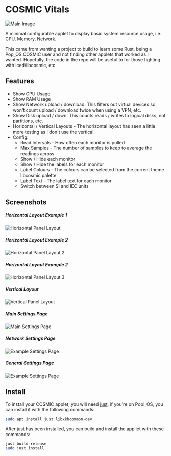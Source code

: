 # COSMIC Vitals
![Main Image](https://github.com/Coinio/cosmic-vitals/blob/main/res/screenshots/main-image.png)


A minimal configurable applet to display basic system resource usage, i.e. CPU, Memory, Network. 

This came from wanting a project to build to learn some Rust, being a Pop_OS COSMIC user and 
not finding other applets that worked as I wanted. Hopefully, the code in the repo will be useful to 
for those fighting with iced/libcosmic, etc.

## Features

* Show CPU Usage
* Show RAM Usage
* Show Network upload / download. This filters out virtual devices so won't count upload / download twice when using a VPN, etc.
* Show Disk upload / down. This counts reads / writes to logical disks, not partitions, etc.
* Horizontal / Vertical Layouts - The horizontal layout has seen a little more testing as I 
  don't use the vertical.
* Config:
  * Read Intervals - How often each monitor is polled
  * Max Samples - The number of samples to keep to average the readings across
  * Show / Hide each monitor
  * Show / Hide the labels for each monitor
  * Label Colours - The colours can be selected from the current theme libcosmic palette
  * Label Text - The label text for each monitor
  * Switch between SI and IEC units

## Screenshots

##### Horizontal Layout Example 1
![Horizontal Panel Layout](https://github.com/Coinio/cosmic-vitals/blob/main/res/screenshots/horizontal-layout.png)

##### Horizontal Layout Example 2
![Horizontal Panel Layout 2](https://github.com/Coinio/cosmic-vitals/blob/main/res/screenshots/horizontal-layout-2.png)

##### Horizontal Layout Example 2
![Horizontal Panel Layout 3](https://github.com/Coinio/cosmic-vitals/blob/main/res/screenshots/horizontal-layout-3.png)

##### Vertical Layout
![Vertical Panel Layout](https://github.com/Coinio/cosmic-vitals/blob/main/res/screenshots/vertical-layout.jpg)
##### Main Settings Page
![Main Settings Page](https://github.com/Coinio/cosmic-vitals/blob/main/res/screenshots/main-settings.png)
##### Network Settings Page
![Example Settings Page](https://github.com/Coinio/cosmic-vitals/blob/main/res/screenshots/example-network-settings.png)
##### General Settings Page
![Example Settings Page](https://github.com/Coinio/cosmic-vitals/blob/main/res/screenshots/general-settings.png)

## Install

To install your COSMIC applet, you will need [just](https://github.com/casey/just), if you're on Pop!\_OS, you can install it with the following commands:

```sh
sudo apt install just libxkbcommon-dev
```

After just has been installed, you can build and install the appliet with these commands:

```sh
just build-release
sudo just install
```
